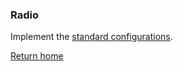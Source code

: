 ### Radio
Implement the [standard configurations](../../base.md#the-following-properties-are-managed-in-the-components).

[Return home](../../index.md)
